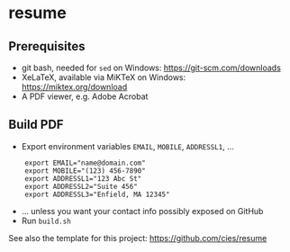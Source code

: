 # resume

## Prerequisites
- git bash, needed for `sed` on Windows:  https://git-scm.com/downloads
- XeLaTeX, available via MiKTeX on Windows:  https://miktex.org/download
- A PDF viewer, e.g. Adobe Acrobat

## Build PDF
- Export environment variables `EMAIL`, `MOBILE`, `ADDRESSL1`, ...
```
    export EMAIL="name@domain.com"
    export MOBILE="(123) 456-7890"
    export ADDRESSL1="123 Abc St"
    export ADDRESSL2="Suite 456"
    export ADDRESSL3="Enfield, MA 12345" 
```
- ... unless you want your contact info possibly exposed on GitHub
- Run `build.sh`

See also the template for this project:  https://github.com/cies/resume
